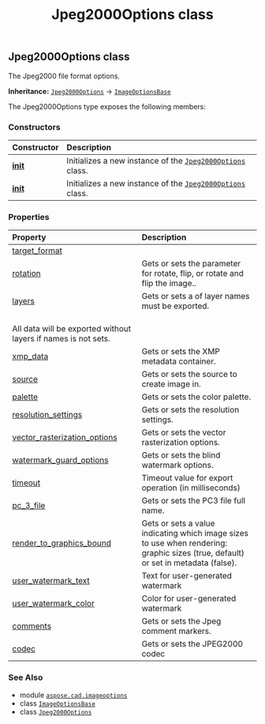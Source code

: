 ﻿---
title: Jpeg2000Options class
second_title: Aspose.CAD for Python via .NET API References
description: 
type: docs
weight: 240
url: /python-net/aspose.cad.imageoptions/jpeg2000options/
is_root: false
---

## Jpeg2000Options class

The Jpeg2000 file format options.



**Inheritance:** [`Jpeg2000Options`](/cad/python-net/aspose.cad.imageoptions/jpeg2000options) → 
[`ImageOptionsBase`](/cad/python-net/aspose.cad.imageoptions/imageoptionsbase)



The Jpeg2000Options type exposes the following members:

### Constructors
| Constructor | Description |
| :- | :- |
| [__init__](/cad/python-net/aspose.cad.imageoptions/jpeg2000options/__init__/#) | Initializes a new instance of the [`Jpeg2000Options`](/cad/python-net/aspose.cad.imageoptions/jpeg2000options) class. |
| [__init__](/cad/python-net/aspose.cad.imageoptions/jpeg2000options/__init__/#aspose.cad.imageoptions.Jpeg2000Options) | Initializes a new instance of the [`Jpeg2000Options`](/cad/python-net/aspose.cad.imageoptions/jpeg2000options) class. |


### Properties
| Property | Description |
| :- | :- |
| [target_format](/cad/python-net/aspose.cad.imageoptions/jpeg2000options/target_format) |  |
| [rotation](/cad/python-net/aspose.cad.imageoptions/jpeg2000options/rotation) | Gets or sets the parameter for rotate, flip, or rotate and flip the image.. |
| [layers](/cad/python-net/aspose.cad.imageoptions/jpeg2000options/layers) | Gets or sets a of layer names must be exported.<br/>All data will be exported without layers if names is not sets. |
| [xmp_data](/cad/python-net/aspose.cad.imageoptions/jpeg2000options/xmp_data) | Gets or sets the XMP metadata container. |
| [source](/cad/python-net/aspose.cad.imageoptions/jpeg2000options/source) | Gets or sets the source to create image in. |
| [palette](/cad/python-net/aspose.cad.imageoptions/jpeg2000options/palette) | Gets or sets the color palette. |
| [resolution_settings](/cad/python-net/aspose.cad.imageoptions/jpeg2000options/resolution_settings) | Gets or sets the resolution settings. |
| [vector_rasterization_options](/cad/python-net/aspose.cad.imageoptions/jpeg2000options/vector_rasterization_options) | Gets or sets the vector rasterization options. |
| [watermark_guard_options](/cad/python-net/aspose.cad.imageoptions/jpeg2000options/watermark_guard_options) | Gets or sets the blind watermark options. |
| [timeout](/cad/python-net/aspose.cad.imageoptions/jpeg2000options/timeout) | Timeout value for export operation (in milliseconds) |
| [pc_3_file](/cad/python-net/aspose.cad.imageoptions/jpeg2000options/pc_3_file) | Gets or sets the PC3 file full name. |
| [render_to_graphics_bound](/cad/python-net/aspose.cad.imageoptions/jpeg2000options/render_to_graphics_bound) | Gets or sets a value indicating which image sizes to use when rendering: graphic sizes (true, default) or set in metadata (false). |
| [user_watermark_text](/cad/python-net/aspose.cad.imageoptions/jpeg2000options/user_watermark_text) | Text for user-generated watermark |
| [user_watermark_color](/cad/python-net/aspose.cad.imageoptions/jpeg2000options/user_watermark_color) | Color for user-generated watermark |
| [comments](/cad/python-net/aspose.cad.imageoptions/jpeg2000options/comments) | Gets or sets the Jpeg comment markers. |
| [codec](/cad/python-net/aspose.cad.imageoptions/jpeg2000options/codec) | Gets or sets the JPEG2000 codec |



### See Also
* module [`aspose.cad.imageoptions`](..)
* class [`ImageOptionsBase`](/cad/python-net/aspose.cad.imageoptions/imageoptionsbase)
* class [`Jpeg2000Options`](/cad/python-net/aspose.cad.imageoptions/jpeg2000options)
